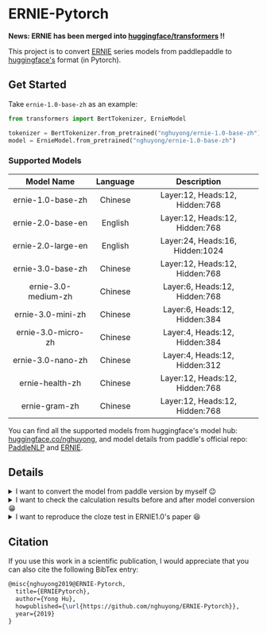 # ERNIE-Pytorch

**News: ERNIE has been merged into [huggingface/transformers](https://github.com/huggingface/transformers) !!**

This project is to convert [ERNIE](https://github.com/PaddlePaddle/ERNIE) series models from paddlepaddle
to [huggingface's](https://github.com/huggingface/pytorch-transformers) format (in Pytorch).

## Get Started

Take `ernie-1.0-base-zh` as an example:

```Python
from transformers import BertTokenizer, ErnieModel

tokenizer = BertTokenizer.from_pretrained("nghuyong/ernie-1.0-base-zh")
model = ErnieModel.from_pretrained("nghuyong/ernie-1.0-base-zh")
```

### Supported Models

|     Model Name      | Language |           Description           |
|:-------------------:|:--------:|:-------------------------------:|
|  ernie-1.0-base-zh  | Chinese  | Layer:12, Heads:12, Hidden:768  |
|  ernie-2.0-base-en  | English  | Layer:12, Heads:12, Hidden:768  |
| ernie-2.0-large-en  | English  | Layer:24, Heads:16, Hidden:1024 |
|  ernie-3.0-base-zh  | Chinese  | Layer:12, Heads:12, Hidden:768  |
| ernie-3.0-medium-zh | Chinese  |  Layer:6, Heads:12, Hidden:768  |
|  ernie-3.0-mini-zh  | Chinese  |  Layer:6, Heads:12, Hidden:384  |
| ernie-3.0-micro-zh  | Chinese  |  Layer:4, Heads:12, Hidden:384  |
|  ernie-3.0-nano-zh  | Chinese  |  Layer:4, Heads:12, Hidden:312  |
|   ernie-health-zh   | Chinese  | Layer:12, Heads:12, Hidden:768  |
|    ernie-gram-zh    | Chinese  | Layer:12, Heads:12, Hidden:768  |

You can find all the supported models from huggingface's model
hub: [huggingface.co/nghuyong](https://huggingface.co/nghuyong),
and model details from paddle's official
repo: [PaddleNLP](https://paddlenlp.readthedocs.io/zh/latest/model_zoo/transformers/ERNIE/contents.html)
and [ERNIE](https://github.com/PaddlePaddle/ERNIE/blob/repro).

## Details

<details>
    <summary>I want to convert the model from paddle version by myself 😉</summary>


The following will take `ernie-1.0-base-zh` as an example to show how to convert.

1. Download the paddle-paddle version ERNIE model
   from [here](https://github.com/PaddlePaddle/ERNIE/blob/repro/README.zh.md#%E9%A2%84%E8%AE%AD%E7%BB%83%E6%A8%A1%E5%9E%8B%E4%B8%8B%E8%BD%BD)
   , move to this project path and unzip the file.
2. ```pip install -r requirements.txt```
3. ```python convert.py```
4. Now, a folder named `convert` will be in the project path, and there will be three files in this
   folder: `config.json`,`pytorch_model.bin` and `vocab.txt`.

</details>

<details>
    <summary>I want to check the calculation results before and after model conversion 😁</summary>

```bash
python test.py --task logit_check
```

You will get the output:

```output
huggingface result
pool output: [-1.         -1.          0.9981035  -0.9996652  -0.78173476 -1.          -0.9994901   0.97012603  0.85954666  0.9854131 ]

paddle result
pool output: [-0.99999976 -0.99999976  0.9981028  -0.9996651  -0.7815545  -0.99999976  -0.9994898   0.97014064  0.8594844   0.985419  ]
```

It can be seen that the result of our convert version is the same with the official paddlepaddle's version.

</details>

<details>
    <summary>I want to reproduce the cloze test in ERNIE1.0's paper 😆</summary>

```bash
python test.py --task cloze_check
```

You will get the output:

```bash
huggingface result
prediction shape:	 torch.Size([47, 18000])
predict result:	 ['西', '游', '记', '是', '中', '国', '神', '魔', '小', '说', '的', '经', '典', '之', '作', '，', '与', '《', '三', '国', '演', '义', '》', '《', '水', '浒', '传', '》', '《', '红', '楼', '梦', '》', '并', '称', '为', '中', '国', '古', '典', '四', '大', '名', '著', '。']
[CLS] logit:	 [-15.693626 -19.522263 -10.429456 ... -11.800728 -12.253127 -14.375117]

paddle result
prediction shape:	 [47, 18000]
predict result:	 ['西', '游', '记', '是', '中', '国', '神', '魔', '小', '说', '的', '经', '典', '之', '作', '，', '与', '《', '三', '国', '演', '义', '》', '《', '水', '浒', '传', '》', '《', '红', '楼', '梦', '》', '并', '称', '为', '中', '国', '古', '典', '四', '大', '名', '著', '。']
[CLS] logit:	 [-15.693538 -19.521954 -10.429307 ... -11.800765 -12.253114 -14.375412]
```

</details>

## Citation

If you use this work in a scientific publication, I would appreciate that you can also cite the following BibTex entry:

```latex
@misc{nghuyong2019@ERNIE-Pytorch,
  title={ERNIEPytorch},
  author={Yong Hu},
  howpublished={\url{https://github.com/nghuyong/ERNIE-Pytorch}},
  year={2019}
}
```














